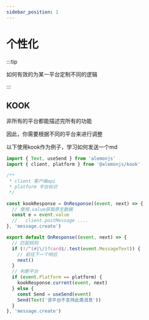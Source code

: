 ```yaml
---
sidebar_position: 1
---
```


# 个性化

:::tip

如何有效的为某一平台定制不同的逻辑

:::

## KOOK

非所有的平台都能描述完所有的功能

因此，你需要根据不同的平台来进行调整

以下使用kook作为例子，学习如何发送一个md

```ts title="src/apps/**/*/res.ts"
import { Text, useSend } from 'alemonjs'
import { client, platform } from '@alemonjs/kook'

/**
 * client 客户端api
 * platform 平台标识
 */

const kookResponse = OnResponse((event, next) => {
  // 使用.value获取原生数据
  const e = event.value
  //   client.postMessage ....
}, 'message.create')

export default OnResponse((event, next) => {
  // 匹配规则
  if (!/^(#|\/)?card$/.test(event.MessageText)) {
    // 前往下一个响应
    next()
  }
  // 判断平台
  if (event.Platform == platform) {
    kookResponse.current(event, next)
  } else {
    const Send = useSend(event)
    Send(Text('该平台不支持此类消息'))
  }
}, 'message.create')
```
